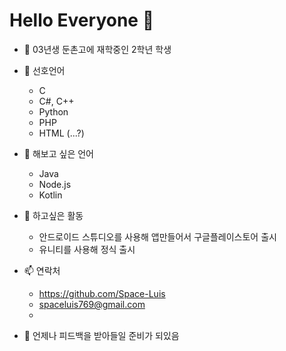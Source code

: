 # Hello Everyone 👋


- 🔭 03년생 둔촌고에 재학중인 2학년 학생

- 🌱 선호언어
   - C
   - C#, C++
   - Python
   - PHP
   - HTML (...?)

   
 - 🌱 해보고 싶은 언어
   - Java
   - Node.js
   - Kotlin
   
   
- 🤔 하고싶은 활동
   - 안드로이드 스튜디오를 사용해 앱만들어서 구글플레이스토어 출시
   - 유니티를 사용해 정식 출시
   
- 📫 연락처
   - https://github.com/Space-Luis
   - spaceluis769@gmail.com
   - 

- 💬 언제나 피드백을 받아들일 준비가 되있음

